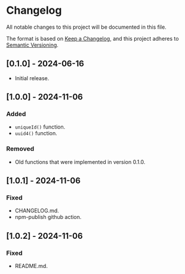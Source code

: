 # Changelog

All notable changes to this project will be documented in this file.

The format is based on [Keep a Changelog](https://keepachangelog.com/en/1.1.0/),
and this project adheres to [Semantic Versioning](https://semver.org/spec/v2.0.0.html).

## [0.1.0] - 2024-06-16
- Initial release.

## [1.0.0] - 2024-11-06

### Added
- `uniqueId()` function.
- `uuid4()` function.

### Removed
- Old functions that were implemented in version 0.1.0.

## [1.0.1] - 2024-11-06

### Fixed
- CHANGELOG.md.
- npm-publish github action.

## [1.0.2] - 2024-11-06

### Fixed
- README.md.
